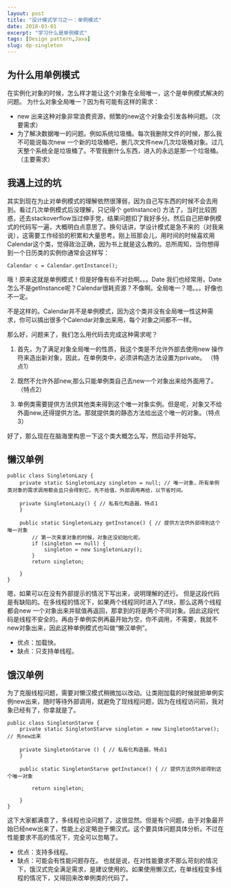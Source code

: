 ```yaml
---
layout: post
title: "设计模式学习之一：单例模式"
date: 2018-03-01
excerpt: "学习什么是单例模式"
tags: [Design pattern,Java]
slug: dp-singleton
---
```


## 为什么用单例模式
在实例化对象的时候，怎么样才能让这个对象在全局唯一，这个是单例模式解决的问题。
为什么对象全局唯一？因为有可能有这样的需求：
- new 出来这种对象非常浪费资源，频繁的new这个对象会引发各种问题。（次要需求）
- 为了解决数据唯一的问题。例如系统垃圾桶。每次我删除文件的时候，那么我不可能说每次new 一个新的垃圾桶吧，删几次文件new几次垃圾桶对象。过几天整个系统全是垃圾桶了。不管我删什么东西，进入的永远是那一个垃圾桶。（主要需求）

## 我遇上过的坑

其实到现在为止对单例模式的理解依然很薄弱，因为自己写东西的时候不会去用到。看过几次单例模式后没理解，只记得个 getInstance() 方法了。当时比较困惑，还去stackoverflow当过伸手党，结果问题扣了我好多分。然后自己把单例模式的代码写一遍，大概明白点意思了。换句话讲，学设计模式是急不来的（对我来说），这需要工作经验的积累和大量思考。刚上班那会儿，用时间的时候喜欢用Calendar这个类，觉得政治正确，因为书上就是这么教的。总所周知，当你想得到一个日历类的实例你通常会这样写：
```
Calendar c = Calendar.getInstance();
```
哦！原来这就是单例模式！但是好像有些不对劲啊。。。Date 我们也经常用，Date怎么不是getInstance呢？Calendar很耗资源？不像啊。全局唯一？嗯。。。好像也不一定。

不是这样的。Calendar并不是单例模式，因为这个类并没有全局唯一性这种需求，你可以搞出很多个Calendar对象出来用，每个对象之间都不一样。

那么好，问题来了，我们怎么用代码去完成这种需求呢？

1. 首先，为了满足对象全局唯一的性质，我这个类是不允许外部去使用new 操作符来造出新对象，因此，在单例类中，必须讲构造方法设置为private。 （特点1）

1. 既然不允许外部new,那么只能单例类自己去new一个对象出来给外面用了。（特点2）
1. 单例类需要提供方法供其他类来得到这个唯一对象实例。但是呢，对象又不给外面new,还得提供方法。那就提供类的静态方法给出这个唯一的对象。（特点3）



好了，那么现在在脑海里构思一下这个类大概怎么写，然后动手开始写。


## 懒汉单例
```
public class SingletonLazy {
	private static SingletonLazy singleton = null; // 唯一对象，所有单例类对象的需求调用都会且只会得到它。先不给值，外部调用再给，以节省时间。

	private SingletonLazy() { // 私有化构造器，特点1
	}

	public static SingletonLazy getInstance() { // 提供方法供外部得到这个唯一对象
		// 第一次来拿对象的时候，对象还没初始化呢。
		if (singleton == null) {
			singleton = new SingletonLazy();
		}
		return singleton;

	}
}
```

嗯，如果可以在没有外部提示的情况下写出来，说明理解的还行。
但是这段代码是有缺陷的。在多线程的情况下，如果两个线程同时进入了if块，那么这两个线程都会new 一个对象出来并赋值再返回，那拿到的将是两个不同对象。因此这段代码是线程不安全的。再由于单例实例再最开始为空，你不调用，不需要，我就不new对象出来，因此这种单例模式也叫做“懒汉单例”。

 - 优点：加载快。
 - 缺点：只支持单线程。


## 饿汉单例
为了克服线程问题，需要对懒汉模式稍微加以改动。让类刚加载的时候就把单例实例new出来，随时等待外部调用，就避免了现线程问题，因为在线程访问前，我对象已经有了，你拿就是了。

```
public class SingletonStarve {
    private static SingletonStarve singleton = new SingletonStarve(); // 先new出来

    private SingletonStarve () { // 私有化构造器，特点1
    }

    public static SingletonStarve getInstance() { // 提供方法供外部得到这个唯一对象

        return singleton;

    }
}
```

这下大家都满意了，多线程也没问题了，这很显然。但是有个问题，由于对象最开始已经new出来了，性能上必定略逊于懒汉式。这个要具体问题具体分析。不过在性能要求不高的情况下，完全可以忽略了。

- 优点：支持多线程。
- 缺点：可能会有性能问题存在。
也就是说，在对性能要求不那么苛刻的情况下，饿汉式完全满足需求，是建议使用的。如果使用懒汉式，在单线程变多线程的情况下，又得回来改单例类的代码了。